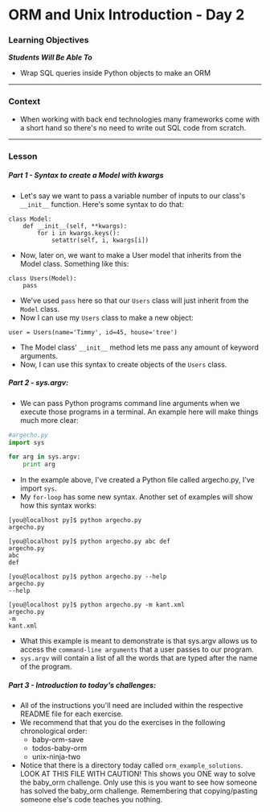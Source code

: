 # ORM and Unix Introduction - Day 2

### Learning Objectives
***Students Will Be Able To***

* Wrap SQL queries inside Python objects to make an ORM

---
### Context

* When working with back end technologies many frameworks come with a short hand so there's no need to write out SQL code from scratch.

---
### Lesson

##### Part 1 - Syntax to create a Model with kwargs

* Let's say we want to pass a variable number of inputs to our class's `__init__` function. Here's some syntax to do that:
```
class Model:
    def __init__(self, **kwargs):
        for i in kwargs.keys():
            setattr(self, i, kwargs[i])
```
* Now, later on, we want to make a User model that inherits from the Model class. Something like this:
```
class Users(Model):
    pass
```
* We've used `pass` here so that our `Users` class will just inherit from the `Model` class.
* Now I can use my `Users` class to make a new object:
```
user = Users(name='Timmy', id=45, house='tree')
```
* The Model class' `__init__` method lets me pass any amount of keyword arguments.
* Now, I can use this syntax to create objects of the `Users` class.

##### Part 2 - sys.argv:

* We can pass Python programs command line arguments when we execute those programs in a terminal. An example here will make things much more clear:

```python
#argecho.py
import sys

for arg in sys.argv:
    print arg
```
* In the example above, I've created a Python file called argecho.py, I've import `sys`.
* My `for-loop` has some new syntax. Another set of examples will show how this syntax works:

```
[you@localhost py]$ python argecho.py
argecho.py
```

```
[you@localhost py]$ python argecho.py abc def
argecho.py
abc
def
```

```
[you@localhost py]$ python argecho.py --help
argecho.py
--help
```
```
[you@localhost py]$ python argecho.py -m kant.xml
argecho.py
-m
kant.xml
```
* What this example is meant to demonstrate is that sys.argv allows us to access the `command-line arguments` that a user passes to our program.
* `sys.argv` will contain a list of all the words that are typed after the name of the program.

##### Part 3 - Introduction to today's challenges:

* All of the instructions you'll need are included within the respective README file for each exercise.
* We recommend that that you do the exercises in the following chronological order:
    * baby-orm-save
    * todos-baby-orm
    * unix-ninja-two
* Notice that there is a directory today called `orm_example_solutions`. LOOK AT THIS FILE WITH CAUTION! This shows you ONE way to solve the baby_orm challenge. Only use this is you want to see how someone has solved the baby_orm challenge. Remembering that copying/pasting someone else's code teaches you nothing.
